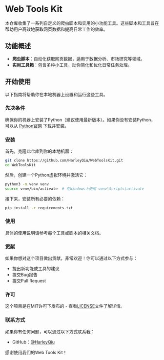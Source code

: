 # Web Tools Kit

本仓库收集了一系列自定义的爬虫脚本和实用的小功能工具。这些脚本和工具旨在帮助用户高效地获取网页数据和提高日常工作的效率。

## 功能概述

- **爬虫脚本**：自动化获取网页数据，适用于数据分析、市场研究等领域。
- **实用工具箱**：包含多种小工具，助你简化和优化日常任务处理。

## 开始使用

以下指南将帮助你在本地机器上设置和运行这些工具。

### 先决条件

确保你的机器上安装了Python（建议使用最新版本）。如果你没有安装Python，可以从 [Python官网](https://www.python.org/) 下载并安装。

### 安装

首先，克隆此仓库到你的本地机器：

```bash
git clone https://github.com/HarleyQiu/WebToolsKit.git
cd WebToolsKit
```

然后，创建一个Python虚拟环境并激活它：
```bash
python3 -m venv venv
source venv/bin/activate  # 在Windows上使用 venv\Scripts\activate
```

接下来，安装所有必要的依赖：

```bash
pip install -r requirements.txt
```

### 使用
具体的使用说明请参考每个工具或脚本的相关文档。

### 贡献
如果你想对这个项目做出贡献，非常欢迎！你可以通过以下方式参与：

- 提出新功能或工具的建议
- 提交Bug报告
- 提交Pull Request

### 许可
这个项目是在MIT许可下发布的 - 查看[LICENSE]()文件了解详情。

### 联系方式
如果你有任何问题，可以通过以下方式联系我：

- GitHub：[@HarleyQiu](https://github.com/HarleyQiu)

感谢使用我们的Web Tools Kit！